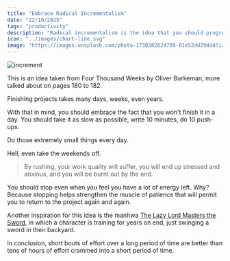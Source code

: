 ```yaml
---
title: "Embrace Radical Incrementalism"
date: "22/10/2025"
tags: "productivity"
description: "Radical incrementalism is the idea that you should progress as slow as you want to in order to guarantee a high degree of quality in your work."
icon: "../images/chart-line.svg"
image: "https://images.unsplash.com/photo-1730382624709-81e52dd294d4?ixlib=rb-4.1.0&ixid=M3wxMjA3fDB8MHxwaG90by1wYWdlfHx8fGVufDB8fHx8fA%3D%3D&auto=format&fit=crop&q=80&w=1170"
---
```


![increment](https://images.unsplash.com/photo-1730382624709-81e52dd294d4?ixlib=rb-4.1.0&ixid=M3wxMjA3fDB8MHxwaG90by1wYWdlfHx8fGVufDB8fHx8fA%3D%3D&auto=format&fit=crop&q=80&w=1170)

This is an idea taken from Four Thousand Weeks by Oliver Burkeman, more talked about on pages 180 to 182.

Finishing projects takes many days, weeks, even years.

With that in mind, you should embrace the fact that you won't finish it in a day. You should take it as slow as possible, write 10 minutes, do 10 push-ups.

Do those extremely small things every day.

Hell, even take the weekends off.

> By rushing, your work quality will suffer, you will end up stressed and anxious, and you will be burnt out by the end.

You should stop even when you feel you have a lot of energy left. Why? Because stopping helps strengthen the muscle of patience that will permit you to return to the project again and again.

Another inspiration for this idea is the manhwa [The Lazy Lord Masters the Sword](https://myanimelist.net/manga/146827/The_Lazy_Lord_Masters_the_Sword), in which a character is training for years on end, just swinging a sword in their backyard.

In conclusion, short bouts of effort over a long period of time are better than tens of hours of effort crammed into a short period of time.
